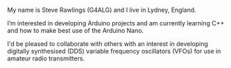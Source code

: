 My name is Steve Rawlings (G4ALG) and I live in Lydney, England.

I’m interested in developing Arduino projects and am currently learning C++ and how to make best use of the Arduino Nano.

I'd be pleased to collaborate with others with an interest in developing digitally synthesised (DDS) variable frequency oscillators (VFOs) for use in amateur radio transmitters.


<!---
G4ALG/G4ALG is a ✨ special ✨ repository because its `README.md` (this file) appears on your GitHub profile.
You can click the Preview link to take a look at your changes.
--->
